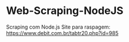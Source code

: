 # Web-Scraping-NodeJS
Scraping com Node.js
Site para raspagem: https://www.debit.com.br/tabtr20.php?id=985
